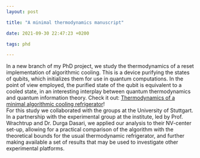 ```yaml
---
layout: post

title: "A minimal thermodynamics manuscript"

date: 2021-09-30 22:47:23 +0200

tags: phd

---
```


In a new branch of my PhD project, we study the thermodynamics of a reset implementation of algorithmic cooling. This is a device purifying the states of qubits, which initializes them for use in quantum computations. In the point of view employed, the purified state of the qubit is equivalent to a cooled state, in an interesting interplay between quantum thermodynamics and quantum information theory. Check it out: [Thermodynamics of a minimal algorithmic cooling refrigerator](https://arxiv.org/abs/2109.14056)!  
For this study we collaborated with the groups at the University of Stuttgart. In a partnership with the experimental group at the institute, led by Prof. Wrachtrup and Dr. Durga Dasari, we applied our analysis to their NV-center set-up, allowing for a practical comparison of the algorithm with the theoretical bounds for the usual thermodynamic refrigerator, and further making available a set of results that may be used to investigate other experimental platforms.
